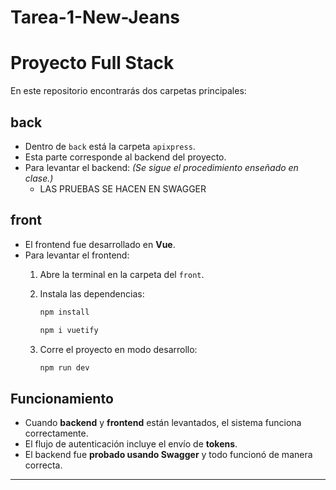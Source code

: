# Tarea-1-New-Jeans

# Proyecto Full Stack

En este repositorio encontrarás dos carpetas principales:

## back
- Dentro de `back` está la carpeta `apixpress`.
- Esta parte corresponde al backend del proyecto.
- Para levantar el backend:
  *(Se sigue el procedimiento enseñado en clase.)*
  - LAS PRUEBAS SE HACEN EN SWAGGER

##  front
- El frontend fue desarrollado en **Vue**.
- Para levantar el frontend:
  1. Abre la terminal en la carpeta del `front`.
  2. Instala las dependencias:
     ```bash
     npm install
     ```

     ```bash
     npm i vuetify
     ```
  3. Corre el proyecto en modo desarrollo:
     ```bash
     npm run dev
     ```

##  Funcionamiento
- Cuando **backend** y **frontend** están levantados, el sistema funciona correctamente.
- El flujo de autenticación incluye el envío de **tokens**.
- El backend fue **probado usando Swagger** y todo funcionó de manera correcta.

---
